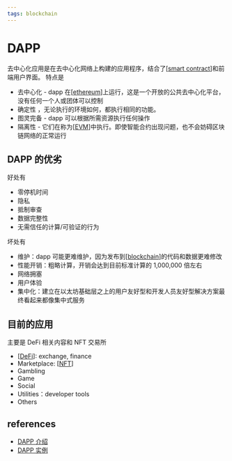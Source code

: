 ```yaml
---
tags: blockchain
---
```


# DAPP

去中心化应用是在去中心化网络上构建的应用程序，结合了[[smart contract]]和前端用户界面。
特点是

- 去中心化 - dapp 在[[ethereum]]上运行，这是一个开放的公共去中心化平台，没有任何一个人或团体可以控制
- 确定性 ，无论执行的环境如何，都执行相同的功能。
- 图灵完备 - dapp 可以根据所需资源执行任何操作
- 隔离性 - 它们在称为[[EVM]]中执行。即使智能合约出现问题，也不会妨碍区块链网络的正常运行

## DAPP 的优劣

好处有

- 零停机时间
- 隐私
- 抵制审查
- 数据完整性
- 无需信任的计算/可验证的行为

坏处有

- 维护：dapp 可能更难维护，因为发布到[[blockchain]]的代码和数据更难修改
- 性能开销：粗略计算，开销会达到目前标准计算的 1,000,000 倍左右
- 网络拥塞
- 用户体验
- 集中化：建立在以太坊基础层之上的用户友好型和开发人员友好型解决方案最终看起来都像集中式服务

## 目前的应用

主要是 DeFi 相关内容和 NFT 交易所

- [[DeFi]]: exchange, finance
- Marketplace: [[NFT]]
- Gambling
- Game
- Social
- Utilities：developer tools
- Others

## references

- [DAPP 介绍](https://ethereum.org/zh/developers/docs/dapps/)
- [DAPP 实例](https://www.dapp.com/dapps/ethereum)

[//begin]: # "Autogenerated link references for markdown compatibility"
[smart contract]: <../concept/smart contract.md> "智能合约"
[ethereum]: ../ethereum.md "ethereum"
[EVM]: ../concept/EVM.md "EVM"
[blockchain]: ../blockchain.md "blockchain"
[DeFi]: DeFi.md "DeFi"
[NFT]: NFT.md "NFT"
[//end]: # "Autogenerated link references"
